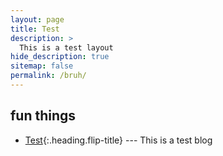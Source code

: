 ```yaml
---
layout: page
title: Test
description: >
  This is a test layout
hide_description: true
sitemap: false
permalink: /bruh/
---
```


## fun things
* [Test]{:.heading.flip-title} --- This is a test blog







[test]: test.md